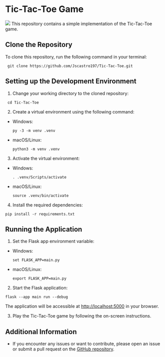 # Tic-Tac-Toe Game
![](/Tic-Tac-Toe/static/proof.gif)
This repository contains a simple implementation of the Tic-Tac-Toe game.

## Clone the Repository

To clone this repository, run the following command in your terminal:
 ```
  git clone https://github.com/Jscastro197/Tic-Tac-Toe.git
  ```


## Setting up the Development Environment

1. Change your working directory to the cloned repository:


 ```
  cd Tic-Tac-Toe
  ```


2. Create a virtual environment using the following command:

- Windows:

  ```
  py -3 -m venv .venv
  ```

- macOS/Linux:

  ```
  python3 -m venv .venv
  ```

3. Activate the virtual environment:

- Windows:

  ```
  . .venv/Scripts/activate
  ```

- macOS/Linux:

  ```
  source .venv/bin/activate
  ```

4. Install the required dependencies:


  ```
  pip install -r requirements.txt
  ```


## Running the Application

1. Set the Flask app environment variable:

- Windows:

  ```
  set FLASK_APP=main.py
  ```

- macOS/Linux:

  ```
  export FLASK_APP=main.py
  ```

2. Start the Flask application:


  ```
  flask --app main run --debug
  ```


The application will be accessible at [http://localhost:5000](http://localhost:5000) in your browser.

3. Play the Tic-Tac-Toe game by following the on-screen instructions.

## Additional Information

- If you encounter any issues or want to contribute, please open an issue or submit a pull request on the [GitHub repository](https://github.com/Jscastro197/Tic-Tac-Toe).
